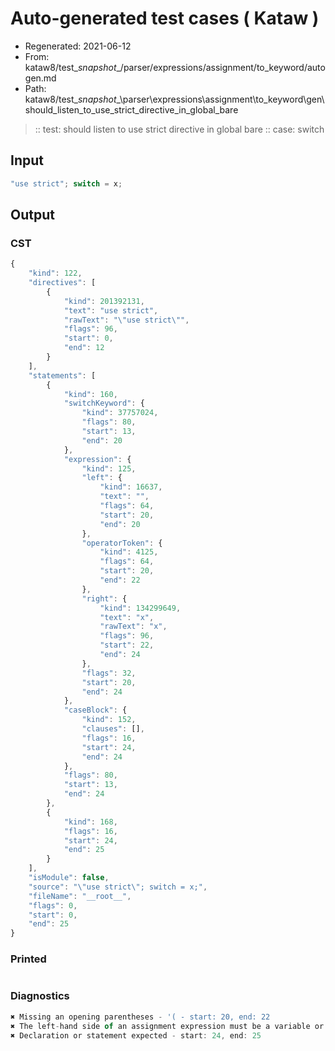 # Auto-generated test cases ( Kataw )
- Regenerated: 2021-06-12
- From: kataw8/test\__snapshot__/parser/expressions/assignment/to_keyword/autogen.md
- Path: kataw8/test\__snapshot__\parser\expressions\assignment\to_keyword\gen\should_listen_to_use_strict_directive_in_global_bare
> :: test: should listen to use strict directive in global bare
> :: case: switch
## Input

`````js
"use strict"; switch = x;
`````
## Output

### CST

```javascript
{
    "kind": 122,
    "directives": [
        {
            "kind": 201392131,
            "text": "use strict",
            "rawText": "\"use strict\"",
            "flags": 96,
            "start": 0,
            "end": 12
        }
    ],
    "statements": [
        {
            "kind": 160,
            "switchKeyword": {
                "kind": 37757024,
                "flags": 80,
                "start": 13,
                "end": 20
            },
            "expression": {
                "kind": 125,
                "left": {
                    "kind": 16637,
                    "text": "",
                    "flags": 64,
                    "start": 20,
                    "end": 20
                },
                "operatorToken": {
                    "kind": 4125,
                    "flags": 64,
                    "start": 20,
                    "end": 22
                },
                "right": {
                    "kind": 134299649,
                    "text": "x",
                    "rawText": "x",
                    "flags": 96,
                    "start": 22,
                    "end": 24
                },
                "flags": 32,
                "start": 20,
                "end": 24
            },
            "caseBlock": {
                "kind": 152,
                "clauses": [],
                "flags": 16,
                "start": 24,
                "end": 24
            },
            "flags": 80,
            "start": 13,
            "end": 24
        },
        {
            "kind": 168,
            "flags": 16,
            "start": 24,
            "end": 25
        }
    ],
    "isModule": false,
    "source": "\"use strict\"; switch = x;",
    "fileName": "__root__",
    "flags": 0,
    "start": 0,
    "end": 25
}
```

### Printed

```javascript

```

### Diagnostics

```javascript
✖ Missing an opening parentheses - '( - start: 20, end: 22
✖ The left-hand side of an assignment expression must be a variable or a property access - start: 20, end: 22
✖ Declaration or statement expected - start: 24, end: 25

```

